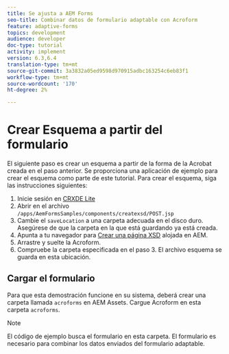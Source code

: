 ```yaml
---
title: Se ajusta a AEM Forms
seo-title: Combinar datos de formulario adaptable con Acroform
feature: adaptive-forms
topics: development
audience: developer
doc-type: tutorial
activity: implement
version: 6.3,6.4
translation-type: tm+mt
source-git-commit: 3a3832a05ed9598d970915adbc163254c6eb83f1
workflow-type: tm+mt
source-wordcount: '170'
ht-degree: 2%

---
```



# Crear Esquema a partir del formulario

El siguiente paso es crear un esquema a partir de la forma de la Acrobat creada en el paso anterior. Se proporciona una aplicación de ejemplo para crear el esquema como parte de este tutorial. Para crear el esquema, siga las instrucciones siguientes:

1. Inicie sesión en [CRXDE Lite](http://localhost:4502/crx/de)
2. Abrir en el archivo `/apps/AemFormsSamples/components/createxsd/POST.jsp`
3. Cambie el `saveLocation` a una carpeta adecuada en el disco duro. Asegúrese de que la carpeta en la que está guardando ya está creada.
4. Apunta a tu navegador para [Crear una página XSD](http://localhost:4502/content/DocumentServices/CreateXsd.html) alojada en AEM.
5. Arrastre y suelte la Acroform.
6. Compruebe la carpeta especificada en el paso 3. El archivo esquema se guarda en esta ubicación.

## Cargar el formulario

Para que esta demostración funcione en su sistema, deberá crear una carpeta llamada `acroforms` en AEM Assets. Cargue Acroform en esta carpeta `acroforms`.

>[!NOTE]
>
>El código de ejemplo busca el formulario en esta carpeta. El formulario es necesario para combinar los datos enviados del formulario adaptable.
